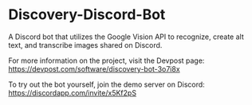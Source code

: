 # Discovery-Discord-Bot
A Discord bot that utilizes the Google Vision API to recognize, create alt text, and transcribe images shared on Discord.

For more information on the project, visit the Devpost page: https://devpost.com/software/discovery-bot-3o7i8x

To try out the bot yourself, join the demo server on Discord: https://discordapp.com/invite/x5Kf2pS
